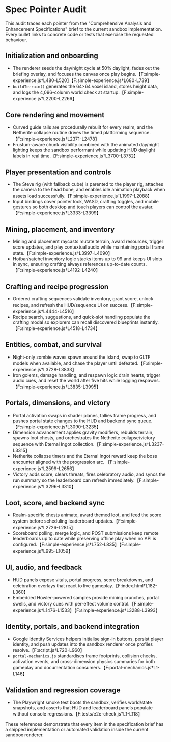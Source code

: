 # Spec Pointer Audit

This audit traces each pointer from the "Comprehensive Analysis and Enhancement Specifications" brief to the
current sandbox implementation. Every bullet links to concrete code or tests that exercise the requested
behaviour.

## Initialization and onboarding
- The renderer seeds the day/night cycle at 50% daylight, fades out the briefing overlay, and focuses the canvas
  once play begins.【F:simple-experience.js†L480-L520】【F:simple-experience.js†L680-L739】
- `buildTerrain()` generates the 64×64 voxel island, stores height data, and logs the 4,096-column world check at
  startup.【F:simple-experience.js†L2200-L2266】

## Core rendering and movement
- Curved guide rails are procedurally rebuilt for every realm, and the Netherite collapse routine drives the
  timed platforming sequence.【F:simple-experience.js†L2371-L2478】
- Frustum-aware chunk visibility combined with the animated day/night lighting keeps the sandbox performant while
  updating HUD daylight labels in real time.【F:simple-experience.js†L3700-L3752】

## Player presentation and controls
- The Steve rig (with fallback cube) is parented to the player rig, attaches the camera to the head bone, and
  enables idle animation playback when assets load successfully.【F:simple-experience.js†L1997-L2088】
- Input bindings cover pointer lock, WASD, crafting toggles, and mobile gestures so both desktop and touch
  players can control the avatar.【F:simple-experience.js†L3333-L3399】

## Mining, placement, and inventory
- Mining and placement raycasts mutate terrain, award resources, trigger score updates, and play contextual
  audio while maintaining portal frame state.【F:simple-experience.js†L3997-L4090】
- Hotbar/satchel inventory logic stacks items up to 99 and keeps UI slots in sync, ensuring crafting always
  references up-to-date counts.【F:simple-experience.js†L4192-L4240】

## Crafting and recipe progression
- Ordered crafting sequences validate inventory, grant score, unlock recipes, and refresh the HUD/sequence UI on
  success.【F:simple-experience.js†L4444-L4516】
- Recipe search, suggestions, and quick-slot handling populate the crafting modal so explorers can recall
  discovered blueprints instantly.【F:simple-experience.js†L4518-L4734】

## Entities, combat, and survival
- Night-only zombie waves spawn around the island, swap to GLTF models when available, and chase the player until
  defeated.【F:simple-experience.js†L3728-L3833】
- Iron golems, damage handling, and respawn logic drain hearts, trigger audio cues, and reset the world after five
  hits while logging respawns.【F:simple-experience.js†L3835-L3995】

## Portals, dimensions, and victory
- Portal activation swaps in shader planes, tallies frame progress, and pushes portal state changes to the HUD and
  backend sync queue.【F:simple-experience.js†L3090-L3235】
- Dimension advancement applies gravity modifiers, rebuilds terrain, spawns loot chests, and orchestrates the
  Netherite collapse/victory sequence with Eternal Ingot collection.【F:simple-experience.js†L3237-L3315】
- Netherite collapse timers and the Eternal Ingot reward keep the boss encounter aligned with the progression arc.
  【F:simple-experience.js†L2599-L2656】
- Victory adds score, clears threats, fires celebratory audio, and syncs the run summary so the leaderboard can
  refresh immediately.【F:simple-experience.js†L3296-L3310】

## Loot, score, and backend sync
- Realm-specific chests animate, award themed loot, and feed the score system before scheduling leaderboard
  updates.【F:simple-experience.js†L2726-L2815】
- Scoreboard polling, merge logic, and POST submissions keep remote leaderboards up to date while preserving
  offline play when no API is configured.【F:simple-experience.js†L752-L835】【F:simple-experience.js†L995-L1059】

## UI, audio, and feedback
- HUD panels expose vitals, portal progress, score breakdowns, and celebration overlays that react to live
  gameplay.【F:index.html†L182-L360】
- Embedded Howler-powered samples provide mining crunches, portal swells, and victory cues with per-effect volume
  control.【F:simple-experience.js†L1476-L1533】【F:simple-experience.js†L3288-L3993】

## Identity, portals, and backend integration
- Google Identity Services helpers initialise sign-in buttons, persist player identity, and push updates into the
  sandbox renderer once profiles resolve.【F:script.js†L720-L960】
- `portal-mechanics.js` standardises frame footprints, collision checks, activation events, and cross-dimension
  physics summaries for both gameplay and documentation consumers.【F:portal-mechanics.js†L1-L146】

## Validation and regression coverage
- The Playwright smoke test boots the sandbox, verifies world/state snapshots, and asserts that HUD and leaderboard
  panels populate without console regressions.【F:tests/e2e-check.js†L1-L118】

These references demonstrate that every item in the specification brief has a shipped implementation or automated
validation inside the current sandbox renderer.

